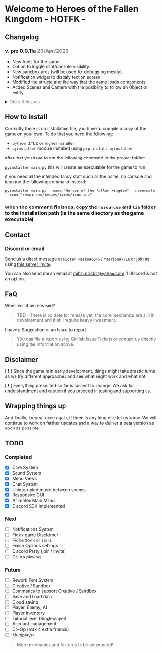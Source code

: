 # Welcome to Heroes of the Fallen Kingdom - HOTFK -

## Changelog

### v. pre 0.0.11a <span style="color:grey">23/Apr/2023<span>
 - New fonts for the game.
 - Option to toggle chat/console visibility.
 - New sandbox area (will be used for debugging mostly).
 - Notification widget to dispaly text on screen.
 - Modified the structe and the way that the game loads components.
 - Added Scenes and Camera with the posibility to follow an Object or Entity.

<details closed>
<summary><span style="color:grey">Older Releases</span></summary>

### v. pre 0.0.10a <span style="color:grey">18/Apr/2023</span>
    Settings Update! Everything is loaded and saved with dynamic configuration file!
 - Settings are now automatically loaded.
 - Options to save or reset settings.

### v. pre 0.0.9a <span style="color:grey">17/Apr/2023</span>
 - Implemented Discord SDK for activity status and party management.
 - Polishing things up before first content update!
 - Made the code more readable and removed obsolete parts.
 - Added a few console commands to controll music and sfx.
 - Started to work on Options (INCOMPLETE).

### v. pre 0.0.8a <span style="color:grey">11/Apr/2023</span>
 - Created a global mixer for easier usage.
 - New options page.

### v. pre 0.0.7a <span style="color:grey">11/Apr/2023</span>
 - Added a chat box that will be used to chat or input commands later on.
 - Game no longer close completely when pressing Escape too many times.
 - Fixed invalid invite link for Discord server.

### v. pre-0.0.6a <span style="color:grey">9/Apr/2023</span>
- Added particles class and particles in the main menu.
- Added sound mixer for background music and putton events.
- Created 2 new buttons for options and leaving the game.
- Adjusted certain UI elements.

### v. pre-0.0.5a <span style="color:grey">4/Feb/2023</span>
- Added links for Discord and Github in the main menu
- Paralax background

### v. pre-0.0.4a <span style="color:grey">3/Feb/2023</span>
- Added 5 slots for offline accounts
- Started the accounts system

### v. pre-0.0.3a
- More files removed (some will return later)
- Better game-loop and events handling

### v. pre-0.0.2a
- Older backup files moved to cloud and now require a key to access.
- Cache removal for multiple folders.
- Other unused resources removed.
- Dynamic scaling to support different monitor resolutions.
- Adjusted certain files and code for the upcoming updateds.

</details>

## How to install

Currently there is no installation file, you have to compile a copy of the game on your own. To do that you need the following:

 - python 3.11.2 or higher installer
 - `pyinstaller` module installed using `pip install pyinstaller`

after that you have to run the following command in the project folder:

`pyinstaller main.py` this will create an executable for the game to run. 

if you need all the intended fancy stuff such as the name, no console and icon run the following command instead:

`pyinstaller main.py --name "Heroes of the Fallen Kingdom" --noconsole --icon "resources/images/icons/icon.ico"`

### **when the command finishes, copy the `resources` and `lib` folder to the installation path (in the same directory as the game executable)**

## Contact
### Discord or email
Send us a direct message at `Rioter Neeko#0646` / `Yserion#7716` or join us using [this server invite](https://discord.gg/xcEYBpn2k2).

You can also send me an email at mihai.pricbo@yahoo.com if DIscord is not an option.

## FaQ
When will it be released?
> TBD - There is no date for release yet, the core mechanics are still in development and it still require heavy investment.

I have a Suggestion or an Issue to report
> You can file a report using GitHub Issue Tickets or contact us directly using the information above.


## Disclaimer
[ **!** ] Since the game is in early development, things might take drastic turns as we try different approaches and see what might work and what not.

[ **!** ] Everything presented so far is subject to change. We ask for understandment and caution if you proceed in testing and supporting us.


## Wrapping things up
And finally, I repeat once again, if there is anything else let us know.
We will continue to work on further updates and a way to deliver a beta version as soon as possible.

## TODO
### Completed
- [x] Core System
- [x] Sound System
- [x] Menu Views
- [x] Chat System
- [x] Uninterupted music between scenes
- [x] Responsive GUI
- [x] Animated Main Menu
- [x] Discord SDK implemented

### Next
- [ ] Notifications System
- [ ] Fix in-game Disclaimer
- [ ] Fix button collisions
- [ ] Finish Options settings
- [ ] Discord Party (join / invite)
- [ ] Co-op playing

### Future
- [ ] Rework Font System
- [ ] Creative / Sandbox
- [ ] Commands to support Creative / Sandbox
- [ ] Save and Load data
- [ ] Cloud saving
- [ ] Player, Enemy, AI
- [ ] Player inventory
- [ ] Tutorial level (Singleplayer)
- [ ] Account management
- [ ] Co-Op (max 4 extra friends)
- [ ] Multiplayer

> More mechanics and features to be announced!
